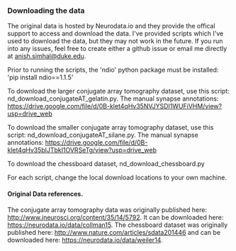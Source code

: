 ### Downloading the data 

The original data is hosted by Neurodata.io and they provide the offical support to access and download the data.  I've provided scripts which I've used to download the data, but they may not work in the future.  If you run into any issues, feel free to create either a github issue or email me directly at anish.simhal@duke.edu.  


Prior to running the scripts, the 'ndio' python package must be installed: 'pip install ndio==1.1.5'

To download the larger conjugate array tomography dataset, use this script: nd_download_conjugateAT_gelatin.py.  The manual synapse annotations: https://drive.google.com/file/d/0B-klet4qHv35NVJYSDI1WUFiVHM/view?usp=drive_web


To download the smaller conjugate array tomography dataset, use this script: nd_download_conjugateAT_silane.py. The manual synapse annotations: https://drive.google.com/file/d/0B-klet4qHv35blJTbkI1OVRSeTg/view?usp=drive_web 

To download the chessboard dataset, nd_download_chessboard.py

For each script, change the local download locations to your own machine.  

#### Original Data references. 
The conjugate array tomography data was originally published here: http://www.jneurosci.org/content/35/14/5792.  It can be downloaded here: https://neurodata.io/data/collman15.  The chessboard dataset was originally published here: http://www.nature.com/articles/sdata201446 and can be downloaded here: https://neurodata.io/data/weiler14. 
